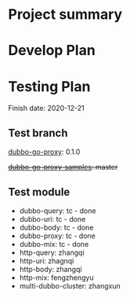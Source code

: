 # Project summary

# Develop Plan

# Testing Plan

Finish date: 2020-12-21

## Test branch

[dubbo-go-proxy](https://github.com/dubbogo/dubbo-go-proxy): 0.1.0

~~[dubbo-go-proxy-samples](https://github.com/dubbogo/dubbo-go-proxy-samples): master~~

## Test module

* dubbo-query: tc - done
* dubbo-uri: tc - done
* dubbo-body: tc - done
* dubbo-proxy: tc - done
* dubbo-mix: tc - done
* http-query: zhangqi 
* http-uri: zhagnqi
* http-body: zhangqi
* http-mix: fengzhengyu
* multi-dubbo-cluster: zhangxun